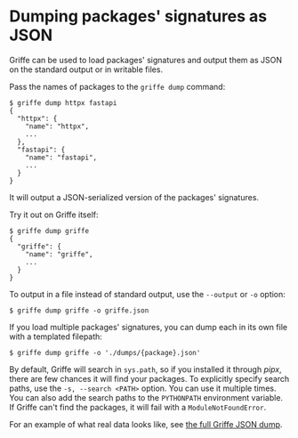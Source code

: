 # Dumping packages' signatures as JSON

Griffe can be used to load packages' signatures
and output them as JSON on the standard output
or in writable files.

Pass the names of packages to the `griffe dump` command:

```console
$ griffe dump httpx fastapi
{
  "httpx": {
    "name": "httpx",
    ...
  },
  "fastapi": {
    "name": "fastapi",
    ...
  }
}
```

It will output a JSON-serialized version of the packages' signatures.

Try it out on Griffe itself:

```console
$ griffe dump griffe
{
  "griffe": {
    "name": "griffe",
    ...
  }
}
```

To output in a file instead of standard output,
use the `--output` or `-o` option:

```console
$ griffe dump griffe -o griffe.json
```

If you load multiple packages' signatures,
you can dump each in its own file with a templated filepath:

```console
$ griffe dump griffe -o './dumps/{package}.json'
```

By default, Griffe will search in `sys.path`, so if you installed it through *pipx*,
there are few chances it will find your packages.
To explicitly specify search paths, use the `-s, --search <PATH>` option.
You can use it multiple times.
You can also add the search paths to the `PYTHONPATH` environment variable.
If Griffe can't find the packages, it will fail with a `ModuleNotFoundError`.

For an example of what real data looks like,
see [the full Griffe JSON dump](griffe.json). 
